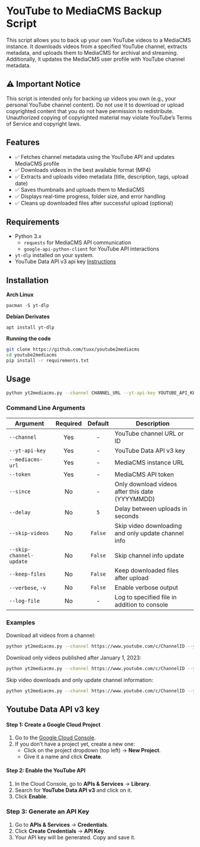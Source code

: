 # YouTube to MediaCMS Backup Script

This script allows you to back up your own YouTube videos to a MediaCMS instance. It downloads videos from a specified YouTube channel, extracts metadata, and uploads them to MediaCMS for archival and streaming. Additionally, it updates the MediaCMS user profile with YouTube channel metadata.

## ⚠️ Important Notice
This script is intended only for backing up videos you own (e.g., your personal YouTube channel content). Do not use it to download or upload copyrighted content that you do not have permission to redistribute. Unauthorized copying of copyrighted material may violate YouTube’s Terms of Service and copyright laws.

## Features
- ✅ Fetches channel metadata using the YouTube API and updates MediaCMS profile
- ✅ Downloads videos in the best available format (MP4)
- ✅ Extracts and uploads video metadata (title, description, tags, upload date)
- ✅ Saves thumbnails and uploads them to MediaCMS
- ✅ Displays real-time progress, folder size, and error handling
- ✅ Cleans up downloaded files after successful upload (optional)

## Requirements
- Python 3.x
  - `requests` for MediaCMS API communication
  - `google-api-python-client` for YouTube API interactions
- `yt-dlp` installed on your system.
- YouTube Data API v3 api key [Instructions](#youtube-data-api-v3-key)


## Installation

**Arch Linux**

`pacman -S yt-dlp`

**Debian Derivates**

`apt install yt-dlp`

**Running the code**
```bash
git clone https://github.com/tuxx/youtube2mediacms
cd youtube2mediacms
pip install -r requirements.txt
```

## Usage
```bash
python yt2mediacms.py --channel CHANNEL_URL --yt-api-key YOUTUBE_API_KEY --mediacms-url MEDIACMS_URL --token MEDIACMS_API_TOKEN
```

### Command Line Arguments

| Argument | Required | Default | Description |
|----------|:--------:|:-------:|-------------|
| `--channel` | Yes | - | YouTube channel URL or ID |
| `--yt-api-key` | Yes | - | YouTube Data API v3 key |
| `--mediacms-url` | Yes | - | MediaCMS instance URL |
| `--token` | Yes | - | MediaCMS API token |
| `--since` | No | - | Only download videos after this date (YYYYMMDD) |
| `--delay` | No | `5` | Delay between uploads in seconds |
| `--skip-videos` | No | `False` | Skip video downloading and only update channel info |
| `--skip-channel-update` | No | `False` | Skip channel info update |
| `--keep-files` | No | `False` | Keep downloaded files after upload |
| `--verbose`, `-v` | No | `False` | Enable verbose output |
| `--log-file` | No | - | Log to specified file in addition to console |

### Examples

Download all videos from a channel:
```bash
python yt2mediacms.py --channel https://www.youtube.com/c/ChannelID --yt-api-key YOUR_YT_API_KEY --mediacms-url https://your-mediacms.com --token MEDIACMS_API_TOKEN
```

Download only videos published after January 1, 2023:
```bash
python yt2mediacms.py --channel https://www.youtube.com/c/ChannelID --yt-api-key YOUR_YT_API_KEY --mediacms-url https://your-mediacms.com --token MEDIACMS_API_TOKEN --since 20230101
```

Skip video downloads and only update channel information:
```bash
python yt2mediacms.py --channel https://www.youtube.com/c/ChannelID --yt-api-key YOUR_YT_API_KEY --mediacms-url https://your-mediacms.com --token MEDIACMS_API_TOKEN --skip-videos
```

## Youtube Data API v3 key

#### Step 1: Create a Google Cloud Project
1. Go to the [Google Cloud Console](https://console.cloud.google.com/).
2. If you don’t have a project yet, create a new one:
     - Click on the project dropdown (top left) → **New Project**.
     - Give it a name and click **Create**.

#### Step 2: Enable the YouTube API
1. In the Cloud Console, go to **APIs & Services** → **Library**.
2. Search for **YouTube Data API v3** and click on it.
3. Click **Enable**.

### Step 3: Generate an API Key
1. Go to **APIs & Services** → **Credentials**.
2. Click **Create Credentials** → **API Key**.
3. Your API key will be generated. Copy and save it.
